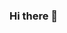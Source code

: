 ### Hi there 👋

<!--
**Akashokshelke96/Akashokshelke96** is a ✨ _special_ ✨ repository because its `README.md` (this file) appears on your GitHub profile.

Here are some ideas to get you started:

- 🔭 I’m currently working on ...Data Structures
- 🌱 I’m currently learning ...Java , SpringBoot, HTML & JavaScript
- 👯 I’m looking to collaborate on ...Anything which can be Coded!!
- 🤔 I’m looking for help with ...Algorithms
- 💬 Ask me about ...Anything already mentioned on the Page!
- 📫 How to reach me: ...LinkedIn,Github & Address
- 😄 Pronouns: ...
- ⚡ Fun fact: ...I am so fond of Reading diverse Material books that i skipped my own College books.
-->
